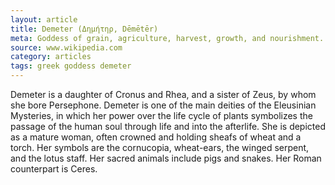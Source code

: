 ```yaml
---
layout: article
title: Demeter (Δημήτηρ, Dēmētēr)
meta: Goddess of grain, agriculture, harvest, growth, and nourishment.
source: www.wikipedia.com
category: articles
tags: greek goddess demeter
---
```


Demeter is a daughter of Cronus and Rhea, and a sister of Zeus, by whom she bore Persephone. Demeter is one of the main deities of the Eleusinian Mysteries, in which her power over the life cycle of plants symbolizes the passage of the human soul through life and into the afterlife. She is depicted as a mature woman, often crowned and holding sheafs of wheat and a torch. Her symbols are the cornucopia, wheat-ears, the winged serpent, and the lotus staff. Her sacred animals include pigs and snakes. Her Roman counterpart is Ceres.
